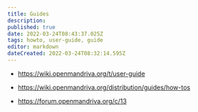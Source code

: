 ```yaml
---
title: Guides
description: 
published: true
date: 2022-03-24T08:43:37.025Z
tags: howto, user-guide, guide
editor: markdown
dateCreated: 2022-03-24T08:32:14.595Z
---
```




- https://wiki.openmandriva.org/t/user-guide

- https://wiki.openmandriva.org/distribution/guides/how-tos

- https://forum.openmandriva.org/c/13



